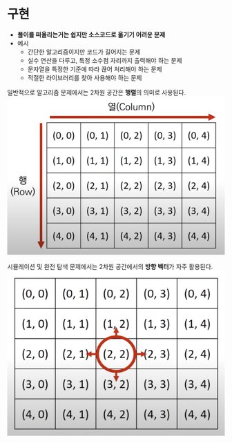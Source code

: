 # 구현
- **풀이를 떠올리는거는 쉽지만 소스코드로 옮기기 어려운 문제**
- 예시
  - 간단한 알고리즘이지만 코드가 길어지는 문제
  - 실수 연산을 다루고, 특정 소수점 자리까지 출력해야 하는 문제
  - 문자열을 특정한 기준에 따라 끊어 처리해야 하는 문제
  - 적절한 라이브러리를 찾아 사용해야 하는 문제

일반적으로 알고리즘 문제에서는 2차원 공간은 **행렬**의 의미로 사용된다.
![alt text](image.png)

시뮬레이션 및 완전 탐색 문제에서는 2차원 공간에서의 **방향 벡터**가 자주 활용된다.
![alt text](image-1.png)
